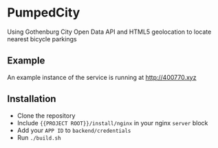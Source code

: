 # PumpedCity
Using Gothenburg City Open Data API and HTML5 geolocation to locate nearest bicycle parkings

## Example
An example instance of the service is running at http://400770.xyz

## Installation
* Clone the repository
* Include `{{PROJECT ROOT}}/install/nginx` in your nginx `server` block
* Add your `APP ID` to `backend/credentials`
* Run `./build.sh`
